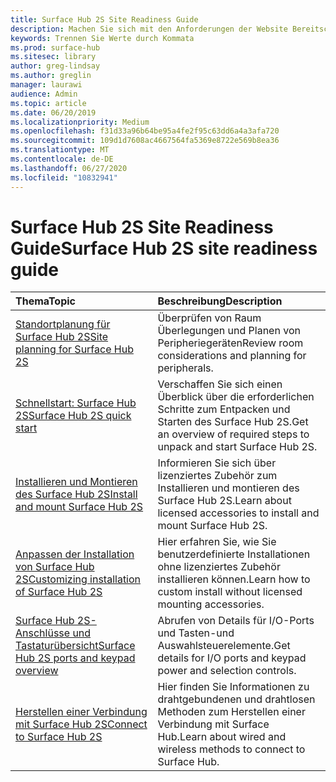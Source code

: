 ```yaml
---
title: Surface Hub 2S Site Readiness Guide
description: Machen Sie sich mit den Anforderungen der Website Bereitschaft und den Empfehlungen für Surface Hub 2S vertraut.
keywords: Trennen Sie Werte durch Kommata
ms.prod: surface-hub
ms.sitesec: library
author: greg-lindsay
ms.author: greglin
manager: laurawi
audience: Admin
ms.topic: article
ms.date: 06/20/2019
ms.localizationpriority: Medium
ms.openlocfilehash: f31d33a96b64be95a4fe2f95c63dd6a4a3afa720
ms.sourcegitcommit: 109d1d7608ac4667564fa5369e8722e569b8ea36
ms.translationtype: MT
ms.contentlocale: de-DE
ms.lasthandoff: 06/27/2020
ms.locfileid: "10832941"
---
```

# <span data-ttu-id="07bc4-104">Surface Hub 2S Site Readiness Guide</span><span class="sxs-lookup"><span data-stu-id="07bc4-104">Surface Hub 2S site readiness guide</span></span>

|**<span data-ttu-id="07bc4-105">Thema</span><span class="sxs-lookup"><span data-stu-id="07bc4-105">Topic</span></span>**|**<span data-ttu-id="07bc4-106">Beschreibung</span><span class="sxs-lookup"><span data-stu-id="07bc4-106">Description</span></span>**|
|:-------|:-------|
| [<span data-ttu-id="07bc4-107">Standortplanung für Surface Hub 2S</span><span class="sxs-lookup"><span data-stu-id="07bc4-107">Site planning for Surface Hub 2S</span></span>](surface-hub-2s-site-planning.md) | <span data-ttu-id="07bc4-108">Überprüfen von Raum Überlegungen und Planen von Peripheriegeräten</span><span class="sxs-lookup"><span data-stu-id="07bc4-108">Review room considerations and planning for peripherals.</span></span> |
| [<span data-ttu-id="07bc4-109">Schnellstart: Surface Hub 2S</span><span class="sxs-lookup"><span data-stu-id="07bc4-109">Surface Hub 2S quick start</span></span>](surface-hub-2s-quick-start.md) | <span data-ttu-id="07bc4-110">Verschaffen Sie sich einen Überblick über die erforderlichen Schritte zum Entpacken und Starten des Surface Hub 2S.</span><span class="sxs-lookup"><span data-stu-id="07bc4-110">Get an overview of required steps to unpack and start Surface Hub 2S.</span></span> |
| [<span data-ttu-id="07bc4-111">Installieren und Montieren des Surface Hub 2S</span><span class="sxs-lookup"><span data-stu-id="07bc4-111">Install and mount Surface Hub 2S</span></span>](surface-hub-2s-install-mount.md) | <span data-ttu-id="07bc4-112">Informieren Sie sich über lizenziertes Zubehör zum Installieren und montieren des Surface Hub 2S.</span><span class="sxs-lookup"><span data-stu-id="07bc4-112">Learn about licensed accessories to install and mount Surface Hub 2S.</span></span> |
| [<span data-ttu-id="07bc4-113">Anpassen der Installation von Surface Hub 2S</span><span class="sxs-lookup"><span data-stu-id="07bc4-113">Customizing installation of Surface Hub 2S</span></span>](surface-hub-2s-custom-install.md) | <span data-ttu-id="07bc4-114">Hier erfahren Sie, wie Sie benutzerdefinierte Installationen ohne lizenziertes Zubehör installieren können.</span><span class="sxs-lookup"><span data-stu-id="07bc4-114">Learn how to custom install without licensed mounting accessories.</span></span>|
| [<span data-ttu-id="07bc4-115">Surface Hub 2S-Anschlüsse und Tastaturübersicht</span><span class="sxs-lookup"><span data-stu-id="07bc4-115">Surface Hub 2S ports and keypad overview</span></span>](surface-hub-2s-port-keypad-overview.md) | <span data-ttu-id="07bc4-116">Abrufen von Details für I/O-Ports und Tasten-und Auswahlsteuerelemente.</span><span class="sxs-lookup"><span data-stu-id="07bc4-116">Get details for I/O ports and keypad power and selection controls.</span></span> |
| [<span data-ttu-id="07bc4-117">Herstellen einer Verbindung mit Surface Hub 2S</span><span class="sxs-lookup"><span data-stu-id="07bc4-117">Connect to Surface Hub 2S</span></span>](surface-hub-2s-connect.md) | <span data-ttu-id="07bc4-118">Hier finden Sie Informationen zu drahtgebundenen und drahtlosen Methoden zum Herstellen einer Verbindung mit Surface Hub.</span><span class="sxs-lookup"><span data-stu-id="07bc4-118">Learn about wired and wireless methods to connect to Surface Hub.</span></span>|
